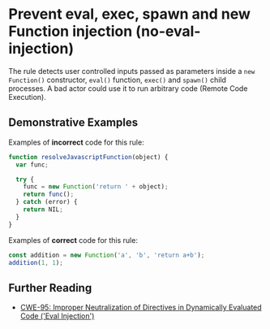 # Prevent eval, exec, spawn and new Function injection (no-eval-injection)

The rule detects user controlled inputs passed as parameters inside a `new Function()` constructor, `eval()` function, `exec()` and `spawn()` child processes. A bad actor could use it to run arbitrary code (Remote Code Execution).

## Demonstrative Examples

Examples of **incorrect** code for this rule:

```js
function resolveJavascriptFunction(object) {
  var func;

  try {
    func = new Function('return ' + object);
    return func();
  } catch (error) {
    return NIL;
  }
}
```

Examples of **correct** code for this rule:

```js
const addition = new Function('a', 'b', 'return a+b');
addition(1, 1);
```

## Further Reading

- [CWE-95: Improper Neutralization of Directives in Dynamically Evaluated Code ('Eval Injection')](https://cwe.mitre.org/data/definitions/95.html)
